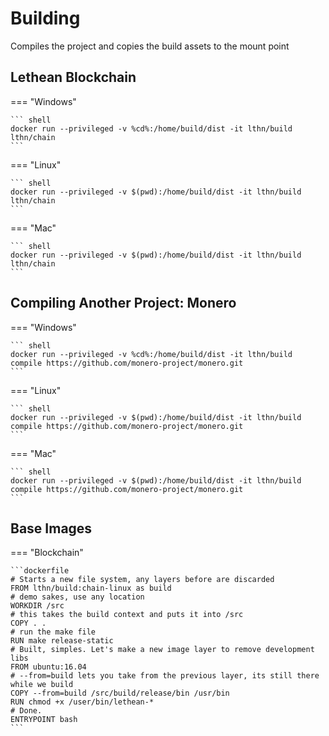 # Building

Compiles the project and copies the build assets to the mount point

## Lethean Blockchain

=== "Windows"

    ``` shell
    docker run --privileged -v %cd%:/home/build/dist -it lthn/build lthn/chain
    ```

=== "Linux"

    ``` shell
    docker run --privileged -v $(pwd):/home/build/dist -it lthn/build lthn/chain
    ```

=== "Mac"

    ``` shell
    docker run --privileged -v $(pwd):/home/build/dist -it lthn/build lthn/chain
    ```

## Compiling Another Project: Monero

=== "Windows"

    ``` shell
    docker run --privileged -v %cd%:/home/build/dist -it lthn/build compile https://github.com/monero-project/monero.git
    ```

=== "Linux"

    ``` shell
    docker run --privileged -v $(pwd):/home/build/dist -it lthn/build compile https://github.com/monero-project/monero.git
    ```

=== "Mac"

    ``` shell
    docker run --privileged -v $(pwd):/home/build/dist -it lthn/build compile https://github.com/monero-project/monero.git
    ```
## Base Images

=== "Blockchain"

    ```dockerfile
    # Starts a new file system, any layers before are discarded 
    FROM lthn/build:chain-linux as build
    # demo sakes, use any location
    WORKDIR /src
    # this takes the build context and puts it into /src
    COPY . .
    # run the make file
    RUN make release-static
    # Built, simples. Let's make a new image layer to remove development libs
    FROM ubuntu:16.04
    # --from=build lets you take from the previous layer, its still there while we build
    COPY --from=build /src/build/release/bin /usr/bin
    RUN chmod +x /user/bin/lethean-*
    # Done. 
    ENTRYPOINT bash 
    ```
